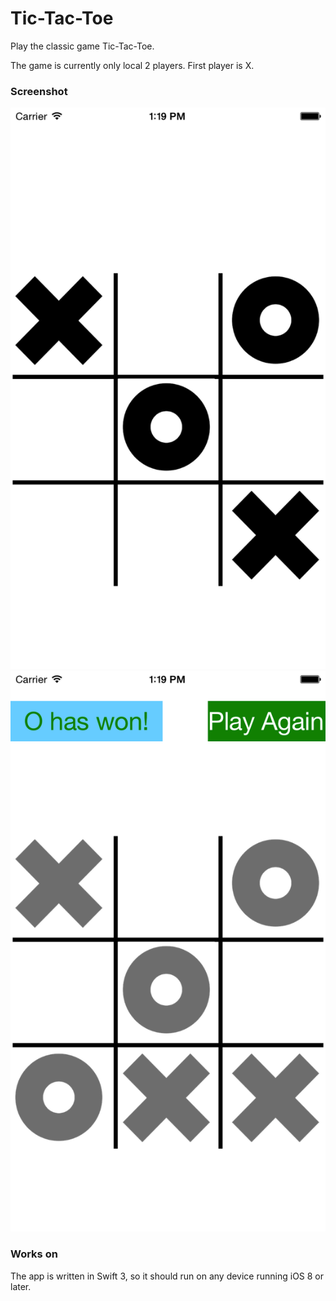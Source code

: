 # Tic-Tac-Toe
Play the classic game Tic-Tac-Toe.

The game is currently only local 2 players. First player is X.

### Screenshot
![ScreenShot](Screenshots/AppInterface.png)
![ScreenShot](Screenshots/AppInterfaceWinner.png)

### Works on
The app is written in Swift 3, so it should run on any device running iOS 8 or later.
